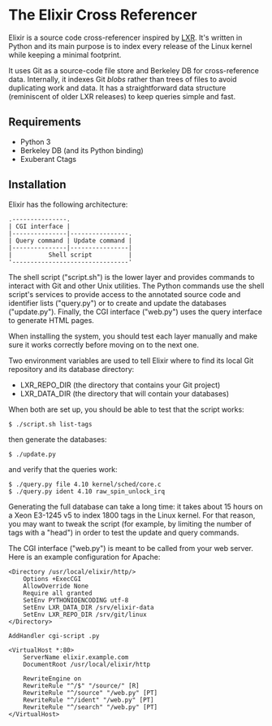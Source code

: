 The Elixir Cross Referencer
===========================

Elixir is a source code cross-referencer inspired by
[LXR](https://en.wikipedia.org/wiki/LXR_Cross_Referencer). It's written
in Python and its main purpose is to index every release of the Linux
kernel while keeping a minimal footprint.

It uses Git as a source-code file store and Berkeley DB for cross-reference
data. Internally, it indexes Git *blobs* rather than trees of files to avoid
duplicating work and data. It has a straightforward data structure
(reminiscent of older LXR releases) to keep queries simple and fast.


Requirements
------------

* Python 3
* Berkeley DB (and its Python binding)
* Exuberant Ctags


Installation
------------

Elixir has the following architecture:

    .---------------.
    | CGI interface |
    |---------------|----------------.
    | Query command | Update command |
    |---------------|----------------|
    |          Shell script          |
    '--------------------------------'

The shell script ("script.sh") is the lower layer and provides commands
to interact with Git and other Unix utilities. The Python commands use
the shell script's services to provide access to the annotated source
code and identifier lists ("query.py") or to create and update the
databases ("update.py"). Finally, the CGI interface ("web.py") uses the
query interface to generate HTML pages.

When installing the system, you should test each layer manually and make
sure it works correctly before moving on to the next one.

Two environment variables are used to tell Elixir where to find its
local Git repository and its database directory:

* LXR_REPO_DIR (the directory that contains your Git project)
* LXR_DATA_DIR (the directory that will contain your databases)

When both are set up, you should be able to test that the script
works:

    $ ./script.sh list-tags

then generate the databases:

    $ ./update.py

and verify that the queries work:

    $ ./query.py file 4.10 kernel/sched/core.c
    $ ./query.py ident 4.10 raw_spin_unlock_irq

Generating the full database can take a long time: it takes about
15 hours on a Xeon E3-1245 v5 to index 1800 tags in the Linux kernel.
For that reason, you may want to tweak the script (for example, by
limiting the number of tags with a "head") in order to test the
update and query commands.

The CGI interface ("web.py") is meant to be called from your web
server. Here is an example configuration for Apache:

    <Directory /usr/local/elixir/http/>
        Options +ExecCGI
        AllowOverride None
        Require all granted
        SetEnv PYTHONIOENCODING utf-8
        SetEnv LXR_DATA_DIR /srv/elixir-data
        SetEnv LXR_REPO_DIR /srv/git/linux
    </Directory>

    AddHandler cgi-script .py

    <VirtualHost *:80>
        ServerName elixir.example.com
        DocumentRoot /usr/local/elixir/http

        RewriteEngine on
        RewriteRule "^/$" "/source/" [R]
        RewriteRule "^/source" "/web.py" [PT]
        RewriteRule "^/ident" "/web.py" [PT]
        RewriteRule "^/search" "/web.py" [PT]
    </VirtualHost>
